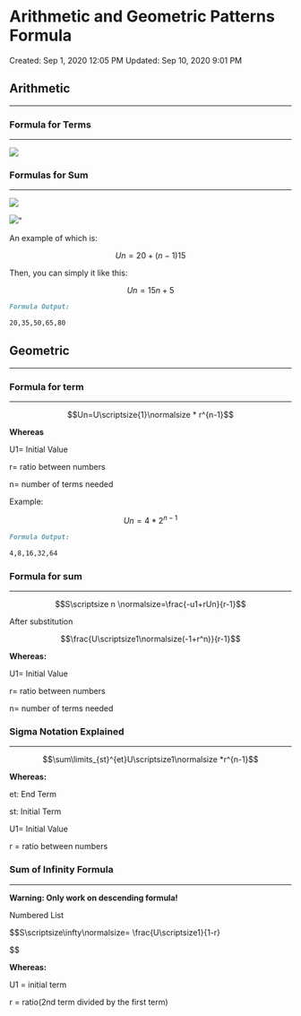 


# Arithmetic and Geometric Patterns Formula

Created: Sep 1, 2020 12:05 PM
Updated: Sep 10, 2020 9:01 PM

## Arithmetic

---

### **Formula for Terms**

---

<img src="https://render.githubusercontent.com/render/math?math=Un=U\scriptsize1 \normalsize +(n-1)">

### **Formulas for Sum**

---

<img src="https://render.githubusercontent.com/render/math?math=Un\scriptsize n \normalsize = \frac{n}{2}(u\scriptsize1 \normalsize+u\scriptsize n\normalsize)">

<img src="https://render.githubusercontent.com/render/math?math=n=\frac {n}{2}(2u\scriptsize1 \normalsize+(n-1)d)">"

An example of which is:

$$Un=20+(n-1)15$$

Then, you can simply it like this:

$$Un=15n+5$$

```markdown
Formula Output:

20,35,50,65,80
```

## Geometric

---

### **Formula for term**

---

$$Un=U\scriptsize{1}\normalsize * r^{n-1}$$

**Whereas**

U1= Initial Value

r= ratio between numbers

n= number of terms needed

Example:

$$Un=4*2^{n-1}$$

```markdown
Formula Output:

4,8,16,32,64
```

### **Formula for sum**

---

$$S\scriptsize n \normalsize=\frac{-u1+rUn}{r-1}$$

After substitution

$$\frac{U\scriptsize1\normalsize(-1+r^n)}{r-1}$$

**Whereas:**

U1= Initial Value

r= ratio between numbers

n= number of terms needed

### **Sigma Notation Explained**

---

$$\sum\limits_{st}^{et}U\scriptsize1\normalsize *r^{n-1}$$

**Whereas:**

et: End Term

st: Initial Term

U1= Initial Value

r = ratio between numbers

### Sum of Infinity Formula

---

**Warning: Only work on descending formula!**

Numbered List

$$S\scriptsize\infty\normalsize= \frac{U\scriptsize1}{1-r}

$$

**Whereas:**

U1 = initial term

r = ratio(2nd term divided by the first term)
